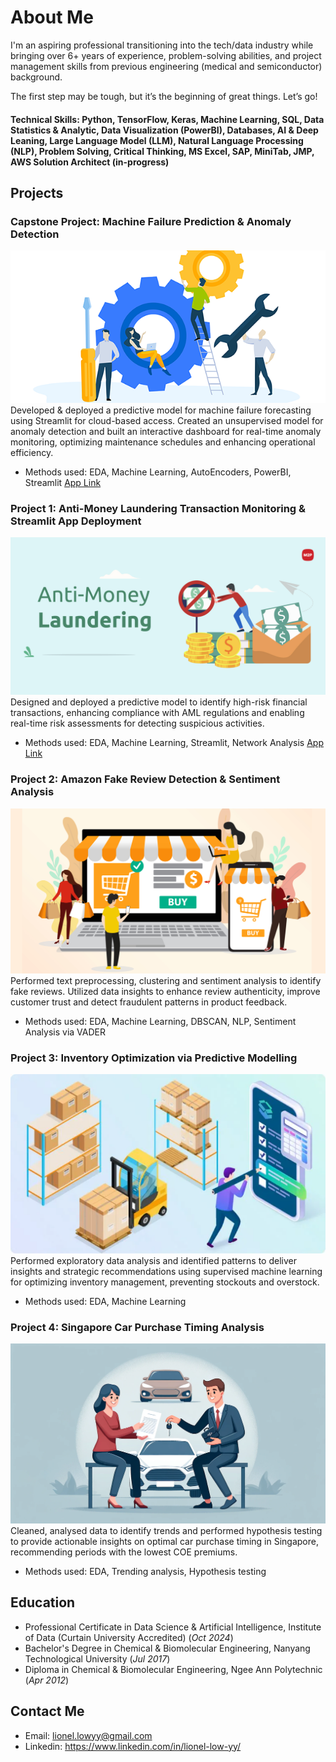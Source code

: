 # About Me

I'm an aspiring professional transitioning into the tech/data industry while bringing over 6+ years of experience, problem-solving abilities, and project management skills from previous engineering (medical and semiconductor) background. 

The first step may be tough, but it’s the beginning of great things. Let’s go!

#### Technical Skills: Python, TensorFlow, Keras, Machine Learning, SQL, Data Statistics & Analytic, Data Visualization (PowerBI), Databases, AI & Deep Leaning, Large Language Model (LLM), Natural Language Processing (NLP), Problem Solving, Critical Thinking, MS Excel, SAP, MiniTab, JMP, AWS Solution Architect (in-progress)

## Projects

### Capstone Project: Machine Failure Prediction & Anomaly Detection
![Mainetnance](/assets/maintenance.png)
Developed & deployed a predictive model for machine failure forecasting using Streamlit for cloud-based access. Created an unsupervised model for anomaly detection and built an interactive dashboard for real-time anomaly monitoring, optimizing maintenance schedules and enhancing operational efficiency. 
- Methods used: EDA, Machine Learning, AutoEncoders, PowerBI, Streamlit
[App Link](https://machine-prediction.streamlit.app/)

### Project 1: Anti-Money Laundering Transaction Monitoring & Streamlit App Deployment
![AML](/assets/aml.jpg)
Designed and deployed a predictive model to identify high-risk financial transactions, enhancing compliance with AML regulations and enabling real-time risk assessments for detecting suspicious activities. 
- Methods used: EDA, Machine Learning, Streamlit, Network Analysis
[App Link](https://risk-predictor.streamlit.app/)

### Project 2: Amazon Fake Review Detection & Sentiment Analysis
![Ecom](/assets/ecom.webp)
Performed text preprocessing, clustering and sentiment analysis to identify fake reviews. Utilized data insights to enhance review authenticity, improve customer trust and detect fraudulent patterns in product feedback.
- Methods used: EDA, Machine Learning, DBSCAN, NLP, Sentiment Analysis via VADER

### Project 3: Inventory Optimization via Predictive Modelling
![IM](/assets/im.webp)
Performed exploratory data analysis and identified patterns to deliver insights and strategic recommendations using supervised machine learning for optimizing inventory management, preventing stockouts and overstock. 
- Methods used: EDA, Machine Learning

### Project 4: Singapore Car Purchase Timing Analysis
![Cars](/assets/cars.webp)
Cleaned, analysed data to identify trends and performed hypothesis testing to provide actionable insights on optimal car purchase timing in Singapore, recommending periods with the lowest COE premiums. 
- Methods used: EDA, Trending analysis, Hypothesis testing

## Education
- Professional Certificate in Data Science & Artificial Intelligence, Institute of Data (Curtain University Accredited) (_Oct 2024_)								       		
- Bachelor's Degree in Chemical & Biomolecular Engineering, Nanyang Technological University (_Jul 2017_)	 			        		
- Diploma in Chemical & Biomolecular Engineering, Ngee Ann Polytechnic (_Apr 2012_)

## Contact Me
- Email: lionel.lowyy@gmail.com
- Linkedin: https://www.linkedin.com/in/lionel-low-yy/

